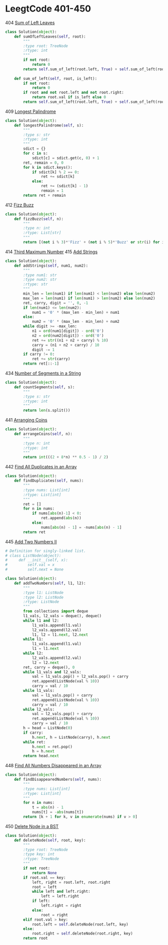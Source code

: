 # LeegtCode 401-450

404 [Sum of Left Leaves](https://leetcode.com/problems/sum-of-left-leaves/description/)
```python
class Solution(object):
    def sumOfLeftLeaves(self, root):
        """
        :type root: TreeNode
        :rtype: int
        """
        if not root:
            return 0
        return self.sum_of_left(root.left, True) + self.sum_of_left(root.right, False)
    
    def sum_of_left(self, root, is_left):
        if not root:
            return 0
        if root and not root.left and not root.right:
            return root.val if is_left else 0
        return self.sum_of_left(root.left, True) + self.sum_of_left(root.right, False)
```

409 [Longest Palindrome](https://leetcode.com/problems/longest-palindrome/description/)
```python
class Solution(object):
    def longestPalindrome(self, s):
        """
        :type s: str
        :rtype: int
        """
        sdict = {}
        for c in s:
            sdict[c] = sdict.get(c, 0) + 1
        ret, remain = 0, 0
        for k in sdict.keys():
            if sdict[k] % 2 == 0:
                ret += sdict[k]
            else:
                ret += (sdict[k] - 1)
                remain = 1
        return ret + remain
```

412 [Fizz Buzz](https://leetcode.com/problems/fizz-buzz/description/)
```python
class Solution(object):
    def fizzBuzz(self, n):
        """
        :type n: int
        :rtype: List[str]
        """
        return [(not i % 3)*'Fizz' + (not i % 5)*'Buzz' or str(i) for i in range(1, n+1)]
```

414 [Third Maximum Number](https://leetcode.com/problems/third-maximum-number/description/)
415 [Add Strings](https://leetcode.com/problems/add-strings/description/)
```python
class Solution(object):
    def addStrings(self, num1, num2):
        """
        :type num1: str
        :type num2: str
        :rtype: str
        """
        min_len = len(num1) if len(num1) < len(num2) else len(num2)
        max_len = len(num1) if len(num1) > len(num2) else len(num2)
        ret, carry, digit = '', 0, -1
        if len(num1) <= len(num2):
            num1 = '0' * (max_len - min_len) + num1
        else:
            num2 = '0' * (max_len - min_len) + num2
        while digit >= -max_len:
            n1 = ord(num1[digit]) - ord('0')
            n2 = ord(num2[digit]) - ord('0')
            ret += str((n1 + n2 + carry) % 10)
            carry = (n1 + n2 + carry) / 10
            digit -= 1
        if carry != 0:
            ret += str(carry)
        return ret[::-1]
```

434 [Number of Segments in a String](https://leetcode.com/problems/number-of-segments-in-a-string/description/)
```python
class Solution(object):
    def countSegments(self, s):
        """
        :type s: str
        :rtype: int
        """
        return len(s.split())
```

441 [Arranging Coins](https://leetcode.com/problems/arranging-coins/description/)
```python
class Solution(object):
    def arrangeCoins(self, n):
        """
        :type n: int
        :rtype: int
        """
        return int(((2 + 8*n) ** 0.5 - 1) / 2) 
```

442 [Find All Duplicates in an Array](https://leetcode.com/problems/find-all-duplicates-in-an-array/description/)
```python
class Solution(object):
    def findDuplicates(self, nums):
        """
        :type nums: List[int]
        :rtype: List[int]
        """
        ret = []
        for n in nums:
            if nums[abs(n)-1] < 0:
                ret.append(abs(n))
            else:
                nums[abs(n) - 1] = -nums[abs(n) - 1]
        return ret
```

445 [Add Two Numbers II](https://leetcode.com/problems/add-two-numbers-ii/description/)
```python
# Definition for singly-linked list.
# class ListNode(object):
#     def __init__(self, x):
#         self.val = x
#         self.next = None

class Solution(object):
    def addTwoNumbers(self, l1, l2):
        """
        :type l1: ListNode
        :type l2: ListNode
        :rtype: ListNode
        """
        from collections import deque
        l1_vals, l2_vals = deque(), deque()
        while l1 and l2:
            l1_vals.append(l1.val)
            l2_vals.append(l2.val)
            l1, l2 = l1.next, l2.next
        while l1:
            l1_vals.append(l1.val)
            l1 = l1.next
        while l2:
            l2_vals.append(l2.val)
            l2 = l2.next
        ret, carry = deque(), 0
        while l1_vals and l2_vals:
            val = l1_vals.pop() + l2_vals.pop() + carry
            ret.append(ListNode(val % 10))
            carry = val / 10
        while l1_vals:
            val = l1_vals.pop() + carry
            ret.append(ListNode(val % 10))
            carry = val / 10
        while l2_vals:
            val = l2_vals.pop() + carry
            ret.append(ListNode(val % 10))
            carry = val / 10
        h = head = ListNode(0)
        if carry:
            h.next, h = ListNode(carry), h.next
        while ret:
            h.next = ret.pop()
            h = h.next
        return head.next
```

448 [Find All Numbers Disappeared in an Array](https://leetcode.com/problems/find-all-numbers-disappeared-in-an-array/description/)
```python
class Solution(object):
    def findDisappearedNumbers(self, nums):
        """
        :type nums: List[int]
        :rtype: List[int]
        """
        for n in nums:
            t = abs(n) - 1
            nums[t] = -abs(nums[t])
        return [k + 1 for k, v in enumerate(nums) if v > 0]
```        

450 [Delete Node in a BST](https://leetcode.com/problems/delete-node-in-a-bst/description/)
```python
class Solution(object):
    def deleteNode(self, root, key):
        """
        :type root: TreeNode
        :type key: int
        :rtype: TreeNode
        """
        if not root:
            return None
        if root.val == key:
            left, right = root.left, root.right
            root = left
            while left and left.right:
                left = left.right
            if left:
                left.right = right
            else:
                root = right
        elif root.val > key:
            root.left = self.deleteNode(root.left, key)
        else:
            root.right = self.deleteNode(root.right, key)
        return root
```

